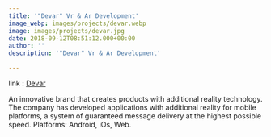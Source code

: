```yaml
---
title: '"Devar" Vr & Ar Development'
image_webp: images/projects/devar.webp
image: images/projects/devar.jpg
date: 2018-09-12T08:51:12.000+00:00
author: ''
description: '"Devar" Vr & Ar Development'

---
```

link : [Devar](https://devar.ru/)

An innovative brand that creates products with additional reality technology.
The company has developed applications with additional reality for mobile platforms, a system of guaranteed message delivery at the highest possible speed.
Platforms: Android, iOs, Web.